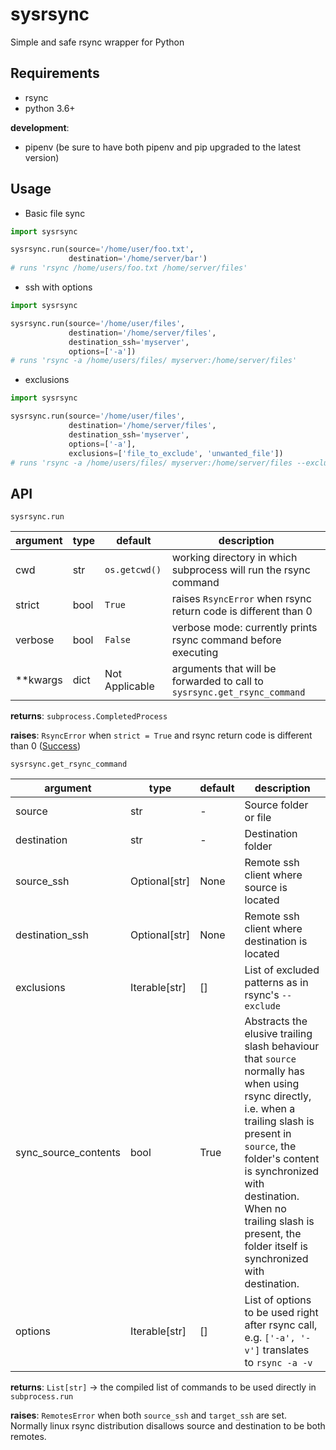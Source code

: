 # sysrsync
Simple and safe rsync wrapper for Python

## Requirements

* rsync
* python 3.6+

**development**:

* pipenv (be sure to have both pipenv and pip upgraded to the latest version)

## Usage

* Basic file sync

```python
import sysrsync

sysrsync.run(source='/home/user/foo.txt',
             destination='/home/server/bar')
# runs 'rsync /home/users/foo.txt /home/server/files'
```

* ssh with options

```python
import sysrsync

sysrsync.run(source='/home/user/files',
             destination='/home/server/files',
             destination_ssh='myserver',
             options=['-a'])
# runs 'rsync -a /home/users/files/ myserver:/home/server/files'
```

* exclusions

```python
import sysrsync

sysrsync.run(source='/home/user/files',
             destination='/home/server/files',
             destination_ssh='myserver',
             options=['-a'],
             exclusions=['file_to_exclude', 'unwanted_file'])
# runs 'rsync -a /home/users/files/ myserver:/home/server/files --exclude file_to_exclude --exclude unwanted_file'
```

## API

`sysrsync.run`

| argument  | type | default | description |
| --------- | ---- | ------- | ----------- |
| cwd  | str  | `os.getcwd()` | working directory in which subprocess will run the rsync command |
| strict  | bool | `True` | raises `RsyncError` when rsync return code is different than 0  |
| verbose | bool | `False` | verbose mode: currently prints rsync command before executing |
| **kwargs | dict | Not Applicable | arguments that will be forwarded to call to `sysrsync.get_rsync_command` |

**returns**: `subprocess.CompletedProcess`

**raises**: `RsyncError` when `strict = True` and rsync return code is different than 0 ([Success](https://lxadm.com/Rsync_exit_codes#List_of_standard_rsync_exit_codes))

`sysrsync.get_rsync_command`

| argument  | type | default | description |
| --------- | ---- | ------- | ----------- |
| source | str | - | Source folder or file |
| destination | str | - | Destination folder |
| source_ssh | Optional[str] | None | Remote ssh client where source is located |
| destination_ssh | Optional[str] | None | Remote ssh client where destination is located |
| exclusions | Iterable[str] | [] | List of excluded patterns as in rsync's `--exclude` |
| sync_source_contents | bool | True | Abstracts the elusive trailing slash behaviour that `source` normally has when using rsync directly, i.e. when a trailing slash is present in `source`, the folder's content is synchronized with destination. When no trailing slash is present, the folder itself is synchronized with destination. |
| options | Iterable[str] | [] | List of options to be used right after rsync call, e.g. `['-a', '-v']` translates to `rsync -a -v` |

**returns**: `List[str]` -> the compiled list of commands to be used directly in `subprocess.run`

**raises**: `RemotesError` when both `source_ssh` and `target_ssh` are set. Normally linux rsync distribution disallows source and destination to be both remotes.
